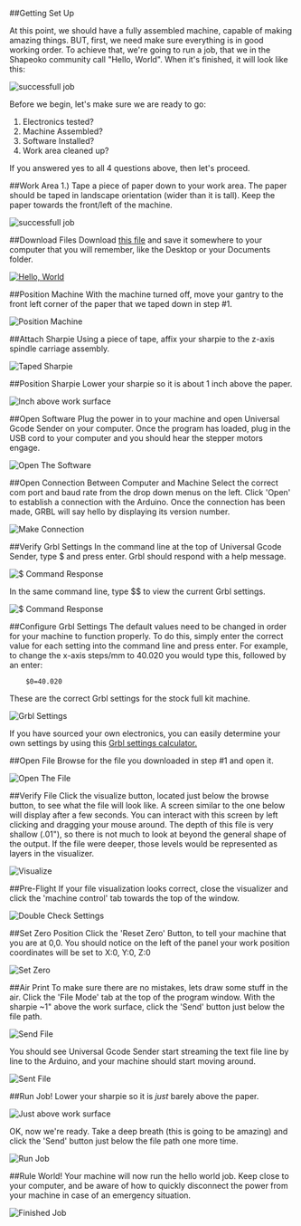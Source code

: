##Getting Set Up

At this point, we should have a fully assembled machine, capable of making amazing things. BUT, first, we need make sure everything is in good working order.  To achieve that, we're going to run a job, that we in the Shapeoko community call "Hello, World". When it's finished, it will look like this:

![successfull job](http://placehold.it/800x400&text=image+of+successfull+job)

Before we begin, let's make sure we are ready to go:

1. Electronics tested?
2. Machine Assembled?
3. Software Installed?
4. Work area cleaned up?


If you answered yes to all 4 questions above, then let's proceed.

##Work Area
1.) Tape a piece of paper down to your work area. The paper should be taped in landscape orientation (wider than it is tall). Keep the paper towards the front/left of the machine.

![successfull job](helloworld/paper_tape.jpg)


##Download Files
Download [this file](http://docs.shapeoko.com/helloworld2.nc) and save it somewhere to your computer that you will remember, like the Desktop or your Documents folder.

[![Hello, World](helloworld/file.png)](http://docs.shapeoko.com/helloworld2.nc)


##Position Machine
With the machine turned off, move your gantry to the front left corner of the paper that we taped down in step \#1.

![Position Machine](helloworld/gantry_lower_left.jpg)


##Attach Sharpie
Using a piece of tape, affix your sharpie to the z-axis spindle carriage assembly.

![Taped Sharpie](http://placehold.it/800x400&text=image+of+taped+sharpie+to+z+gantry)


##Position Sharpie
Lower your sharpie so it is about 1 inch above the paper.

![Inch above work surface](helloworld/sharpie_close.jpg)


##Open Software
Plug the power in to your machine and open Universal Gcode Sender on your computer. Once the program has loaded, plug in the USB cord to your computer and you should hear the stepper motors engage.

![Open The Software](helloworld/ugs1.png)


##Open Connection Between Computer and Machine
Select the correct com port and baud rate from the drop down menus on the left.  Click 'Open' to establish a connection with the Arduino.  Once the connection has been made, GRBL will say hello by displaying its version number.

![Make Connection](http://placehold.it/800x400&text=image+of+open+connection+with+GRBL+version+displayed)


##Verify Grbl Settings
In the command line at the top of Universal Gcode Sender, type $ and press enter.  Grbl should respond with a help message.

![$ Command Response](http://placehold.it/800x400&text=screenshot+of+$+command+response)

In the same command line, type $$ to view the current Grbl settings.

![$ Command Response](http://placehold.it/800x400&text=screenshot+of+$$+command+response)


##Configure Grbl Settings
The default values need to be changed in order for your machine to function properly.  To do this, simply enter the correct value for each setting into the command line and press enter.  For example, to change the x-axis steps/mm to 40.020 you would type this, followed by an enter:

		$0=40.020

These are the correct Grbl settings for the stock full kit machine.

![Grbl Settings](helloworld/check_grbl_settings.png)

If you have sourced your own electronics, you can easily determine your own settings by using this [Grbl settings calculator.](http://homepage.ntlworld.com/r.j.noble/ShapeOko/grblcalc/)


##Open File
Browse for the file you downloaded in step #1 and open it.

![Open The File](helloworld/ugs2.png)


##Verify File
Click the visualize button, located just below the browse button, to see what the file will look like. A screen similar to the one below will display after a few seconds. You can interact with this screen by left clicking and dragging your mouse around. The depth of this file is very shallow (.01"), so there is not much to look at beyond the general shape of the output. If the file were deeper, those levels would be represented as layers in the visualizer.

![Visualize](helloworld/ugs_visualize.png)


##Pre-Flight
If your file visualization looks correct, close the visualizer and click the 'machine control' tab towards the top of the window.

![Double Check Settings](helloworld/ugs3.png)


##Set Zero Position
Click the 'Reset Zero' Button, to tell your machine that you are at 0,0. You should notice on the left of the panel your work position coordinates will be set to X:0, Y:0, Z:0

![Set Zero](helloworld/ugs4.png)


##Air Print
To make sure there are no mistakes, lets draw some stuff in the air.  Click the 'File Mode' tab at the top of the program window. With the sharpie ~1" above the work surface, click the 'Send' button just below the file path.

![Send File](http://placehold.it/800x400&text=image+of+sending+file)

You should see Universal Gcode Sender start streaming the text file line by line to the Arduino, and your machine should start moving around.

![Sent File](http://placehold.it/800x400&text=image+of+streaming+gcode)


##Run Job!
Lower your sharpie so it is <i>just</i> barely above the paper.

![Just above work surface](http://placehold.it/800x400&text=image+of+sharpie+almost+touching+paper)

OK, now we're ready. Take a deep breath (this is going to be amazing) and click the 'Send' button just below the file path one more time.

![Run Job](helloworld/ugs5.png)


##Rule World!
Your machine will now run the hello world job. Keep close to your computer, and be aware of how to quickly disconnect the power from your machine in case of an emergency situation.

![Finished Job](http://placehold.it/800x400&text=result)
